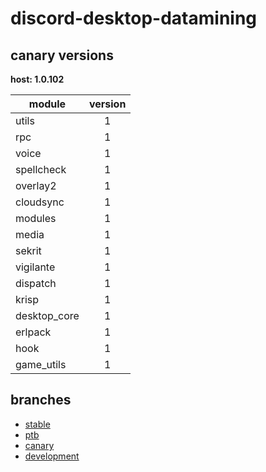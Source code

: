 # discord-desktop-datamining

## canary versions

**host: 1.0.102**

| module | version |
| ------ | :-----: |
| utils | 1 |
| rpc | 1 |
| voice | 1 |
| spellcheck | 1 |
| overlay2 | 1 |
| cloudsync | 1 |
| modules | 1 |
| media | 1 |
| sekrit | 1 |
| vigilante | 1 |
| dispatch | 1 |
| krisp | 1 |
| desktop_core | 1 |
| erlpack | 1 |
| hook | 1 |
| game_utils | 1 |

## branches

- [stable](https://github.com/OpenAsar/discord-desktop-datamining/tree/stable)
- [ptb](https://github.com/OpenAsar/discord-desktop-datamining/tree/ptb)
- [canary](https://github.com/OpenAsar/discord-desktop-datamining/tree/canary)
- [development](https://github.com/OpenAsar/discord-desktop-datamining/tree/development)